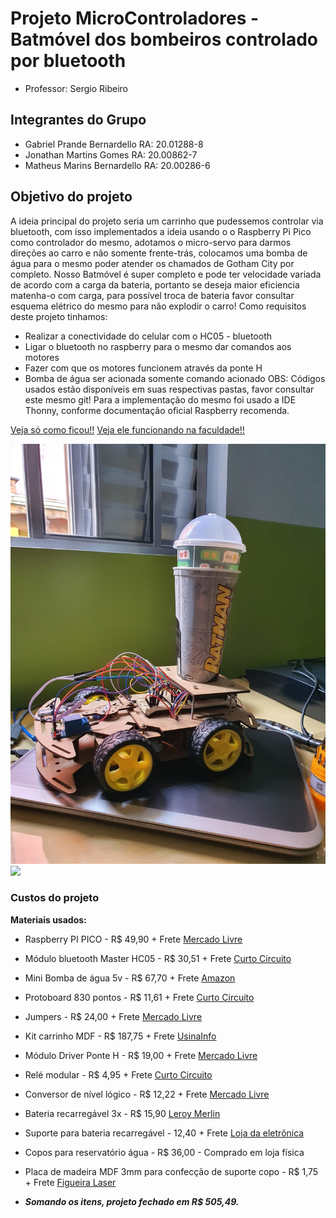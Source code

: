 # Projeto MicroControladores - Batmóvel dos bombeiros controlado por bluetooth
- Professor: Sergio Ribeiro 

## Integrantes do Grupo 
- Gabriel Prande Bernardello    RA: 20.01288-8
- Jonathan Martins Gomes        RA: 20.00862-7
- Matheus Marins Bernardello    RA: 20.00286-6

## Objetivo do projeto 

A ideia principal do projeto seria um carrinho que pudessemos controlar via bluetooth, com isso implementados a ideia usando o o Raspberry Pi Pico como controlador do mesmo, adotamos o micro-servo para darmos direções ao carro e não somente frente-trás, colocamos uma bomba de água para o mesmo poder atender os chamados de Gotham City por completo. 
Nosso Batmóvel é super completo e pode ter velocidade variada de acordo com a carga da bateria, portanto se deseja maior eficiencia matenha-o com carga, para possível troca de bateria favor consultar esquema elétrico do mesmo para não explodir o carro!
Como requisitos deste projeto tinhamos: 
- Realizar a conectividade do celular com o HC05 - bluetooth 
- Ligar o bluetooth no raspberry para o mesmo dar comandos aos motores
- Fazer com que os motores funcionem através da ponte H
- Bomba de água ser acionada somente comando acionado
OBS: Códigos usados estão disponíveis em suas respectivas pastas, favor consultar este mesmo git! Para a implementação do mesmo foi usado a IDE Thonny, conforme documentação oficial Raspberry recomenda. 

[Veja só como ficou!!](https://youtu.be/vZS8VveIKf4)
[Veja ele funcionando na faculdade!!](https://youtu.be/E4jR8mIG90I)

<img src="/Projeto/Fotos/carro.jpeg">
<img src="/Fotos/bombeiro.jpeg">


### Custos do projeto 
**Materiais usados:**
- Raspberry PI PICO - R$ 49,90 + Frete [Mercado Livre](https://produto.mercadolivre.com.br/MLB-3112865208-placa-raspberry-pi-pico-pronta-entrega-_JM?matt_tool=40343894&matt_word=&matt_source=google&matt_campaign_id=14303413655&matt_ad_group_id=133855953276&matt_match_type=&matt_network=g&matt_device=c&matt_creative=584156655519&matt_keyword=&matt_ad_position=&matt_ad_type=pla&matt_merchant_id=683141687&matt_product_id=MLB3112865208&matt_product_partition_id=1816238256222&matt_target_id=aud-1966009190540:pla-1816238256222&gclid=Cj0KCQjw7PCjBhDwARIsANo7CgkmehwrmQquv8RtEMShWC1YGl8gpfhthpJWBV20UmKZsy4QnM3t3bsaApMmEALw_wcB)

- Módulo bluetooth Master HC05 - R$ 30,51 + Frete [Curto Circuito](https://curtocircuito.com.br/modulo-bluetooth-master-hc05.html?utm_term=&utm_campaign=&utm_source=adwords&utm_medium=ppc&hsa_acc=7016354091&hsa_cam=20120617836&hsa_grp=146883402697&hsa_ad=658348170880&hsa_src=g&hsa_tgt=pla-1513250356744&hsa_kw=&hsa_mt=&hsa_net=adwords&hsa_ver=3&gclid=Cj0KCQjw7PCjBhDwARIsANo7Cglzpr6OAQ8jeTGvstxQfQD54pw-qoCu-7GztwpsirBtI1xdC6O5EmsaAto7EALw_wcB) 

- Mini Bomba de água 5v - R$ 67,70 + Frete [Amazon](https://www.amazon.com.br/Queenser-bomba-submergível-silenciosa-elevador/dp/B09C8KM352/ref=asc_df_B09C8KM352/?tag=googleshopp00-20&linkCode=df0&hvadid=379714841427&hvpos=&hvnetw=g&hvrand=5834169608499349378&hvpone=&hvptwo=&hvqmt=&hvdev=c&hvdvcmdl=&hvlocint=&hvlocphy=1001767&hvtargid=pla-1449770690808&psc=1)

- Protoboard 830 pontos - R$ 11,61 + Frete [Curto Circuito](https://curtocircuito.com.br/protoboard-830-pontos.html?utm_term=&utm_campaign=&utm_source=adwords&utm_medium=ppc&hsa_acc=7016354091&hsa_cam=18092179832&hsa_grp=139707858905&hsa_ad=617274207530&hsa_src=g&hsa_tgt=pla-379661118706&hsa_kw=&hsa_mt=&hsa_net=adwords&hsa_ver=3&gclid=Cj0KCQjw7PCjBhDwARIsANo7Cgl6eE_Ar54K0S3-FHv1Gvf_Fu6J3yYM-8drIweWrWIdOsKZRHgqrE0aAqRlEALw_wcB)

- Jumpers - R$ 24,00 + Frete [Mercado Livre](https://produto.mercadolivre.com.br/MLB-1021476692-kit-jumper-20cm-60-pecas-mxf-mxm-fxf-arduino-cabinho-wire-_JM#is_advertising=true&position=3&search_layout=grid&type=pad&tracking_id=c1fc22c3-26a5-45ac-9907-e5d6f22fa532&is_advertising=true&ad_domain=VQCATCORE_LST&ad_position=3&ad_click_id=MzQ0OWFmZjYtMGIyYS00ZTQ2LThlMjctYWUyZDUyYzJmMWJl)

- Kit carrinho MDF - R$ 187,75 + Frete [UsinaInfo](https://www.usinainfo.com.br/kit-robotica/carrinho-arduino-mdf-4wd-200rpm-v2-com-micro-servo-motor-e-eixo-movel-kit-chassi-manual-de-montagem-4846.html)

- Módulo Driver Ponte H - R$ 19,00 + Frete [Mercado Livre](https://produto.mercadolivre.com.br/MLB-1954738598-modulo-driver-ponte-h-l298n-l298-_JM?matt_tool=40343894&matt_word=&matt_source=google&matt_campaign_id=14303413655&matt_ad_group_id=133855953276&matt_match_type=&matt_network=g&matt_device=c&matt_creative=584156655519&matt_keyword=&matt_ad_position=&matt_ad_type=pla&matt_merchant_id=687433387&matt_product_id=MLB1954738598&matt_product_partition_id=1801030559419&matt_target_id=aud-1966009190540:pla-1801030559419&gclid=Cj0KCQjw7PCjBhDwARIsANo7CgkuPJaqAIdNTUEV2nlsV4KBbKwOzwXezCXHSzuFMTpDsP1FfJgKwckaAuY2EALw_wcB)

- Relé modular - R$ 4,95 + Frete [Curto Circuito](https://curtocircuito.com.br/modulo-rele-5v-10a-1-canal.html?utm_term=&utm_campaign=&utm_source=adwords&utm_medium=ppc&hsa_acc=7016354091&hsa_cam=15492204693&hsa_grp=133699292634&hsa_ad=567463285566&hsa_src=g&hsa_tgt=pla-1513250355344&hsa_kw=&hsa_mt=&hsa_net=adwords&hsa_ver=3&gclid=Cj0KCQjw7PCjBhDwARIsANo7CgkhQQXyi93agv2hKwMZSVtkBAQ_93oMOYfg1mLfjzL97F2QIl078QsaAimHEALw_wcB)

- Conversor de nível lógico - R$ 12,22 + Frete [Mercado Livre](https://produto.mercadolivre.com.br/MLB-1109659627-conversor-de-nivel-logico-i2c-33-5v-bidirecional-_JM?matt_tool=40343894&matt_word=&matt_source=google&matt_campaign_id=14303413655&matt_ad_group_id=133855953276&matt_match_type=&matt_network=g&matt_device=c&matt_creative=584156655519&matt_keyword=&matt_ad_position=&matt_ad_type=pla&matt_merchant_id=306483302&matt_product_id=MLB1109659627&matt_product_partition_id=1816238256222&matt_target_id=aud-1966009190540:pla-1816238256222&gclid=Cj0KCQjw7PCjBhDwARIsANo7CgkUntVl_Pm9UT31zOXigIVAVss4Ht8FlzYBs8XDG-eZtXmA3kMaMj0aAjCnEALw_wcB)

- Bateria recarregável 3x - R$ 15,90 [Leroy Merlin](https://www.leroymerlin.com.br/bateria-li-ion-18650-6800mah-3-7v-recarregavel_1571036170?region=outros&gclid=Cj0KCQjw7PCjBhDwARIsANo7Cgm3fb9RE-DoZj841HlZLK-m85ldd46PftG2A1n_4ipDkV6OXRQiTGYaAnKEEALw_wcB)

- Suporte para bateria recarregável - 12,40 + Frete [Loja da eletrônica](https://www.lojadarobotica.com.br/suporte-de-bateria-18650-para-3-baterias?utm_source=Site&utm_medium=GoogleMerchant&utm_campaign=GoogleMerchant&gclid=Cj0KCQjw7PCjBhDwARIsANo7CglmI22-X1Hgk5cILHv0flF3SEFqbkzA1oO3JdJJ5mQ_cLUA-OlPCfEaAjfGEALw_wcB)

- Copos para reservatório água - R$ 36,00 - Comprado em loja física

- Placa de madeira MDF 3mm para confecção de suporte copo - R$ 1,75 + Frete [Figueira Laser](https://www.figueiralaser.com.br/ver-recorte-personalizado/recorte-quadrado-ou-retangulo/3/mdf-3-mm/15.00-x-15.00-cm)

- **_Somando os itens, projeto fechado em R$ 505,49._**

